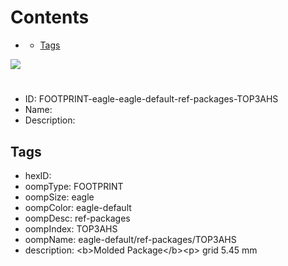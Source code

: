 



Contents
========

* [](#)
	* [Tags](#tags)
  
![][im]
# 

- ID: FOOTPRINT-eagle-eagle-default-ref-packages-TOP3AHS
- Name: 
- Description: 

## Tags

- hexID: 
- oompType: FOOTPRINT
- oompSize: eagle
- oompColor: eagle-default
- oompDesc: ref-packages
- oompIndex: TOP3AHS
- oompName: eagle-default/ref-packages/TOP3AHS
- description: &lt;b&gt;Molded Package&lt;/b&gt;&lt;p&gt;&#xD;
grid 5.45 mm



[im]: image.png

